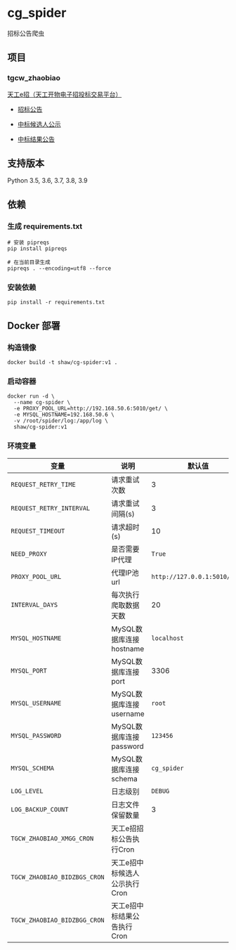 # cg_spider

招标公告爬虫

## 项目

### tgcw_zhaobiao

[天工e招（天工开物电子招投标交易平台）](http://zhaobiao.tgcw.net.cn/cms/index.htm)

* [招标公告](http://zhaobiao.tgcw.net.cn/cms/channel/xmgg/index.htm)

* [中标候选人公示](http://zhaobiao.tgcw.net.cn/cms/channel/bidzbgs/index.htm)

* [中标结果公告](http://zhaobiao.tgcw.net.cn/cms/channel/bidzbgg/index.htm)

## 支持版本

Python 3.5, 3.6, 3.7, 3.8, 3.9

## 依赖

### 生成 requirements.txt

```shell
# 安装 pipreqs
pip install pipreqs

# 在当前目录生成
pipreqs . --encoding=utf8 --force
```

### 安装依赖

```shell
pip install -r requirements.txt
```

## Docker 部署

### 构造镜像

```shell
docker build -t shaw/cg-spider:v1 .
```

### 启动容器

```shell
docker run -d \
  --name cg-spider \
  -e PROXY_POOL_URL=http://192.168.50.6:5010/get/ \
  -e MYSQL_HOSTNAME=192.168.50.6 \
  -v /root/spider/log:/app/log \
  shaw/cg-spider:v1
```

### 环境变量

| 变量 | 说明 | 默认值 | 
| --- | --- | --- | 
| `REQUEST_RETRY_TIME` | 请求重试次数 | 3 | 
| `REQUEST_RETRY_INTERVAL` | 请求重试间隔(s) | 3 | 
| `REQUEST_TIMEOUT` | 请求超时(s) | 10 | 
| `NEED_PROXY` | 是否需要IP代理 | `True` | 
| `PROXY_POOL_URL` | 代理IP池url | `http://127.0.0.1:5010/get/` | 
| `INTERVAL_DAYS` | 每次执行爬取数据天数 | 20 | 
| `MYSQL_HOSTNAME` | MySQL数据库连接hostname | `localhost` | 
| `MYSQL_PORT` | MySQL数据库连接port | 3306 | 
| `MYSQL_USERNAME` | MySQL数据库连接username | `root` | 
| `MYSQL_PASSWORD` | MySQL数据库连接password | `123456` | 
| `MYSQL_SCHEMA` | MySQL数据库连接schema | `cg_spider` | 
| `LOG_LEVEL` | 日志级别 | `DEBUG` | 
| `LOG_BACKUP_COUNT` | 日志文件保留数量 | 3 | 
| `TGCW_ZHAOBIAO_XMGG_CRON` | 天工e招招标公告执行Cron |  | 
| `TGCW_ZHAOBIAO_BIDZBGS_CRON` | 天工e招中标候选人公示执行Cron |  | 
| `TGCW_ZHAOBIAO_BIDZBGG_CRON` | 天工e招中标结果公告执行Cron |  | 
